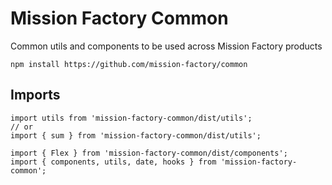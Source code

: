 # Mission Factory Common

Common utils and components to be used across Mission Factory products

`npm install https://github.com/mission-factory/common`

## Imports

```
import utils from 'mission-factory-common/dist/utils';
// or
import { sum } from 'mission-factory-common/dist/utils';

import { Flex } from 'mission-factory-common/dist/components';
import { components, utils, date, hooks } from 'mission-factory-common';
```
